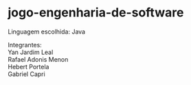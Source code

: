# jogo-engenharia-de-software
Linguagem escolhida: Java

Integrantes: <br>
Yan Jardim Leal <br>
Rafael Adonis Menon <br>
Hebert Portela <br>
Gabriel Capri <br>
